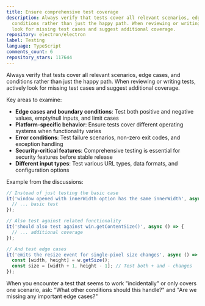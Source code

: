 ```yaml
---
title: Ensure comprehensive test coverage
description: Always verify that tests cover all relevant scenarios, edge cases, and
  conditions rather than just the happy path. When reviewing or writing tests, actively
  look for missing test cases and suggest additional coverage.
repository: electron/electron
label: Testing
language: TypeScript
comments_count: 6
repository_stars: 117644
---
```


Always verify that tests cover all relevant scenarios, edge cases, and conditions rather than just the happy path. When reviewing or writing tests, actively look for missing test cases and suggest additional coverage.

Key areas to examine:
- **Edge cases and boundary conditions**: Test both positive and negative values, empty/null inputs, and limit cases
- **Platform-specific behavior**: Ensure tests cover different operating systems when functionality varies
- **Error conditions**: Test failure scenarios, non-zero exit codes, and exception handling  
- **Security-critical features**: Comprehensive testing is essential for security features before stable release
- **Different input types**: Test various URL types, data formats, and configuration options

Example from the discussions:
```typescript
// Instead of just testing the basic case
it('window opened with innerWidth option has the same innerWidth', async () => {
  // ... basic test
});

// Also test against related functionality
it('should also test against win.getContentSize()', async () => {
  // ... additional coverage
});

// And test edge cases
it('emits the resize event for single-pixel size changes', async () => {
  const [width, height] = w.getSize();
  const size = [width + 1, height - 1]; // Test both + and - changes
});
```

When you encounter a test that seems to work "incidentally" or only covers one scenario, ask: "What other conditions should this handle?" and "Are we missing any important edge cases?"
